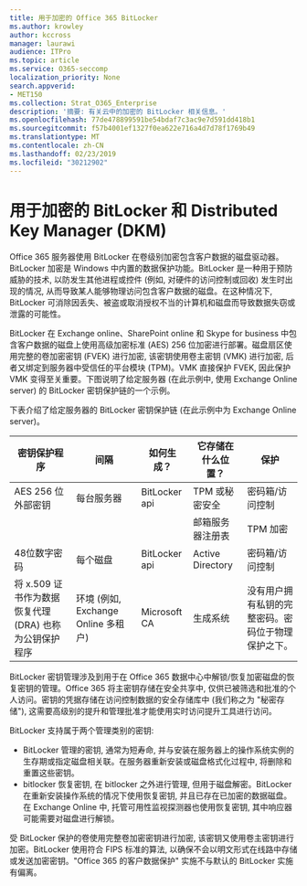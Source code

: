 ```yaml
---
title: 用于加密的 Office 365 BitLocker
ms.author: krowley
author: kccross
manager: laurawi
audience: ITPro
ms.topic: article
ms.service: O365-seccomp
localization_priority: None
search.appverid:
- MET150
ms.collection: Strat_O365_Enterprise
description: '摘要: 有关云中的加密的 BitLocker 相关信息。'
ms.openlocfilehash: 77de478899591be54bdaf7c3ac9e7d591dd418b1
ms.sourcegitcommit: f57b4001ef1327f0ea622e716a4d7d78f1769b49
ms.translationtype: MT
ms.contentlocale: zh-CN
ms.lasthandoff: 02/23/2019
ms.locfileid: "30212902"
---
```

# <a name="bitlocker-and-distributed-key-manager-dkm-for-encryption"></a>用于加密的 BitLocker 和 Distributed Key Manager (DKM)
Office 365 服务器使用 BitLocker 在卷级别加密包含客户数据的磁盘驱动器。BitLocker 加密是 Windows 中内置的数据保护功能。BitLocker 是一种用于预防威胁的技术, 以防发生其他进程或控件 (例如, 对硬件的访问控制或回收) 发生时出现的情况, 从而导致某人能够物理访问包含客户数据的磁盘。在这种情况下, BitLocker 可消除因丢失、被盗或取消授权不当的计算机和磁盘而导致数据失窃或泄露的可能性。

BitLocker 在 Exchange online、SharePoint online 和 Skype for business 中包含客户数据的磁盘上使用高级加密标准 (AES) 256 位加密进行部署。磁盘扇区使用完整的卷加密密钥 (FVEK) 进行加密, 该密钥使用卷主密钥 (VMK) 进行加密, 后者又绑定到服务器中受信任的平台模块 (TPM)。VMK 直接保护 FVEK, 因此保护 VMK 变得至关重要。下图说明了给定服务器 (在此示例中, 使用 Exchange Online server) 的 BitLocker 密钥保护链的一个示例。

下表介绍了给定服务器的 BitLocker 密钥保护链 (在此示例中为 Exchange Online server)。

| 密钥保护程序 | 间隔 | 如何生成？ | 它存储在什么位置？ | 保护 |
|--------------------------------------------------------------------------------|-------------------------------------------------|----------------|-------------------------|--------------------------------------------------------------------------------------------------|
| AES 256 位外部密钥 | 每台服务器 | BitLocker api | TPM 或秘密安全 | 密码箱/访问控制 |
|  |  |  | 邮箱服务器注册表 | TPM 加密 |
| 48位数字密码 | 每个磁盘 | BitLocker api | Active Directory | 密码箱/访问控制 |
| 将 x.509 证书作为数据恢复代理 (DRA) 也称为公钥保护程序 | 环境 (例如, Exchange Online 多租户) | Microsoft CA | 生成系统 | 没有用户拥有私钥的完整密码。密码位于物理保护之下。 |


BitLocker 密钥管理涉及到用于在 Office 365 数据中心中解锁/恢复加密磁盘的恢复密钥的管理。Office 365 将主密钥存储在安全共享中, 仅供已被筛选和批准的个人访问。密钥的凭据存储在访问控制数据的安全存储库中 (我们称之为 "秘密存储"), 这需要高级别的提升和管理批准才能使用实时访问提升工具进行访问。

BitLocker 支持属于两个管理类别的密钥:
- BitLocker 管理的密钥, 通常为短寿命, 并与安装在服务器上的操作系统实例的生存期或指定磁盘相关联。在服务器重新安装或磁盘格式化过程中, 将删除和重置这些密钥。
- bitlocker 恢复密钥, 在 bitlocker 之外进行管理, 但用于磁盘解密。BitLocker 在重新安装操作系统的情况下使用恢复密钥, 并且已存在已加密的数据磁盘。在 Exchange Online 中, 托管可用性监视探测器也使用恢复密钥, 其中响应器可能需要对磁盘进行解锁。

受 BitLocker 保护的卷使用完整卷加密密钥进行加密, 该密钥又使用卷主密钥进行加密。BitLocker 使用符合 FIPS 标准的算法, 以确保不会以明文形式在线路中存储或发送加密密钥。"Office 365 的客户数据保护" 实施不与默认的 BitLocker 实施有偏离。
